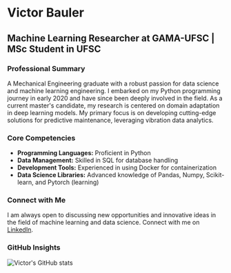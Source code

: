 # Victor Bauler

## Machine Learning Researcher at GAMA-UFSC | MSc Student in UFSC

### Professional Summary
A Mechanical Engineering graduate with a robust passion for data science and machine learning engineering. I embarked on my Python programming journey in early 2020 and have since been deeply involved in the field. As a current master's candidate, my research is centered on domain adaptation in deep learning models. My primary focus is on developing cutting-edge solutions for predictive maintenance, leveraging vibration data analytics.

### Core Competencies
- **Programming Languages:** Proficient in Python
- **Data Management:** Skilled in SQL for database handling
- **Development Tools:** Experienced in using Docker for containerization
- **Data Science Libraries:** Advanced knowledge of Pandas, Numpy, Scikit-learn, and Pytorch (learning)

### Connect with Me
I am always open to discussing new opportunities and innovative ideas in the field of machine learning and data science. Connect with me on [LinkedIn](https://www.linkedin.com/in/victor-bauler/).

### GitHub Insights

![Victor's GitHub stats](https://github-readme-stats.vercel.app/api?username=VictorBauler&show_icons=true&theme=light&hide_rank=True&hide_title=True)

<!-- This section provides a visual insight into my contributions and activity on GitHub. -->
